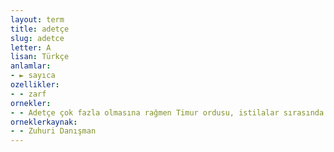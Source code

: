 ```yaml
---
layout: term
title: adetçe
slug: adetce
letter: A
lisan: Türkçe
anlamlar:
- ► sayıca
ozellikler:
- - zarf
ornekler:
- - Adetçe çok fazla olmasına rağmen Timur ordusu, istilalar sırasında muhtelif ülkelerden toplanmış bir kalabalıktı.
orneklerkaynak:
- - Zuhuri Danışman
---
```

